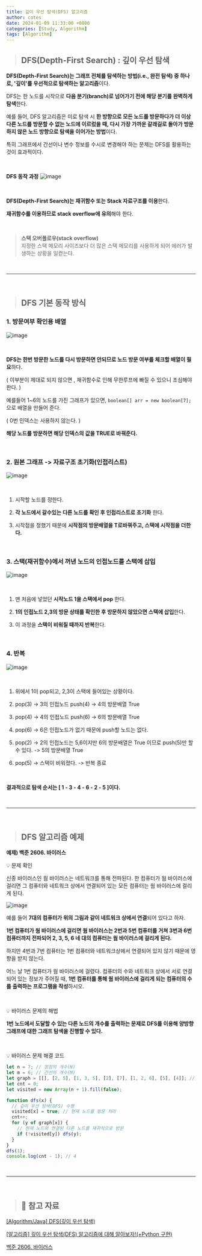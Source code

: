 ```yaml
---
title: 깊이 우선 탐색(DFS) 알고리즘
author: cotes
date: 2024-01-09 11:33:00 +0800
categories: [Study, Algorithm]
tags: [Algorithm]
---
```


> ## DFS(Depth-First Search) : 깊이 우선 탐색

**DFS(Depth-First Search)는 그래프 전체를 탐색하는 방법(i.e., 완전 탐색) 중 하나로, '깊이'를 우선적으로 탐색하는 알고리즘**이다.

DFS는 한 노드를 시작으로 **다음 분기(branch)로 넘어가기 전에 해당 분기를 완벽하게 탐색**한다.

예를 들어, DFS 알고리즘은 미로 탐색 시 **한 방향으로 모든 노드를 방문하다가 더 이상 다른 노드를 방문할 수 없는 노드에 이르렀을 때, 다시 가장 가까운 갈래길로 돌아가 방문하지 않은 노드 방향으로 탐색을 이어가는 방법**이다.

특히 그래프에서 간선이나 변수 정보를 수시로 변경해야 하는 문제는 DFS를 활용하는 것이 효과적이다.

<br/>

**DFS 동작 과정**
![image](https://github.com/hajung00/Algorithm/assets/66300154/514527d5-820c-4721-862f-0a055f23aa0e)

<br/>

**DFS(Depth-First Search)는 재귀함수 또는 Stack 자료구조를 이용**한다.

**재귀함수를 이용하므로 stack overflow에 유의**해야 한다.

<br/>

> **스택 오버플로우(stack overflow)**<br/>
> 지정한 스택 메모리 사이즈보다 더 많은 스택 메모리를 사용하게 되어 에러가 발생하는 상황을 일컫는다.

<br/>

---

<br/>

> ## DFS 기본 동작 방식

### 1. 방문여부 확인용 배열

![image](https://github.com/hajung00/Algorithm/assets/66300154/535c8d8f-1239-4c47-b5c0-627aca7bd95f)

<br/>

**DFS는 한번 방문한 노드를 다시 방문하면 안되므로 노드 방문 여부를 체크할 배열이 필요**하다.

( 이부분이 제대로 되지 않으면 , 재귀함수로 인해 무한루프에 빠질 수 있으니 조심해야 한다. )

예를들어 1~6의 노드를 가진 그래프가 있으면, `boolean[] arr = new boolean[7];` 으로 배열을 만들어 준다.

( 0번 인덱스는 사용하지 않는다. )

**해당 노드를 방문하면 해당 인덱스의 값을 TRUE로 바꿔준다.**

<br/>

### 2. 원본 그래프 -> 자료구조 초기화(인접리스트)

![image](https://github.com/hajung00/Algorithm/assets/66300154/5755746d-db8a-4337-aa48-0dea32427831)

<br/>

1. 시작할 노드를 정한다.

2. **각 노드에서 갈수있는 다른 노드를 확인 후 인접리스트로 초기화** 한다.

3. 시작점을 정했기 때문에 **시작점의 방문배열을 T로바꿔주고, 스택에 시작점을 더한다.**

<br/>

### 3. 스택(재귀함수)에서 꺼낸 노드의 인접노드를 스택에 삽입

![image](https://github.com/hajung00/Algorithm/assets/66300154/069be2de-a78d-4f99-bb8b-0a6a5643a06d)

<br/>

1. 맨 처음에 넣었던 **시작노드 1을 스택에서 pop** 한다.

2. **1의 인접노드 2,3의 방문 상태를 확인한 후 방문하지 않았으면 스택에 삽입**한다.

3. 이 과정을 **스택이 비워질 때까지 반복**한다.

<br/>

### 4. 반복

![image](https://github.com/hajung00/Algorithm/assets/66300154/9972abdc-0691-4ef7-b5d2-de01b472e2bc)

<br/>

1. 위에서 1이 pop되고, 2,3이 스택에 들어있는 상황이다.

2. pop(3) -> 3의 인접노드 push(4) -> 4의 방문배열 True

3. pop(4) -> 4의 인접노드 push(6) -> 6의 방문배열 True

4. pop(6) -> 6은 인접노드가 없기 때문에 push할 노드는 없다.

5. pop(2) -> 2의 인접노드는 5,6이지만 6의 방문배열은 True 이므로 push(5)만 할수 있다. -> 5의 방문배열 True

6. pop(5) -> 스택이 비워졌다. -> 반복 종료

<br/>

**결과적으로 탐색 순서는 [ 1 - 3 - 4 - 6 - 2 - 5 ]이다.**

<br/>

---

<br/>

> ## DFS 알고리즘 예제

**예제) 백준 2606. 바이러스**

💡 문제 확인

신종 바이러스인 웜 바이러스는 네트워크를 통해 전파된다. 한 컴퓨터가 웜 바이러스에 걸리면 그 컴퓨터와 네트워크 상에서 연결되어 있는 모든 컴퓨터는 웜 바이러스에 걸리게 된다.

![image](https://github.com/hajung00/Algorithm/assets/66300154/e6f8937d-dd08-4e83-b53b-b429742da51b)

예를 들어 **7대의 컴퓨터가 위의 그림과 같이 네트워크 상에서 연결**되어 있다고 하자.

**1번 컴퓨터가 웜 바이러스에 걸리면 웜 바이러스는 2번과 5번 컴퓨터를 거쳐 3번과 6번 컴퓨터까지 전파되어 2, 3, 5, 6 네 대의 컴퓨터는 웜 바이러스에 걸리게 된다.**

하지만 4번과 7번 컴퓨터는 1번 컴퓨터와 네트워크상에서 연결되어 있지 않기 때문에 영향을 받지 않는다.

어느 날 1번 컴퓨터가 웜 바이러스에 걸렸다. 컴퓨터의 수와 네트워크 상에서 서로 연결되어 있는 정보가 주어질 때, **1번 컴퓨터를 통해 웜 바이러스에 걸리게 되는 컴퓨터의 수를 출력하는 프로그램을 작성**하시오.

<br/>

💡 바이러스 문제의 해법

**1번 노드에서 도달할 수 있는 다른 노드의 개수를 출력하는 문제로 DFS를 이용해 양방향 그래프에 대한 그래프 탐색을 진행할 수 있다.**

<br/>

💡 바이러스 문제 해결 코드

```javascript
let n = 7; // 정점의 개수(N)
let m = 6; // 간선의 개수(M)
let graph = [[], [2, 5], [1, 3, 5], [2], [7], [1, 2, 6], [5], [4]]; // 그래프 정보 입력
let cnt = 0;
let visited = new Array(n + 1).fill(false);

function dfs(x) {
  // 깊이 우선 탐색(DFS) 수행
  visited[x] = true; // 현재 노드를 방문 처리
  cnt++;
  for (y of graph[x]) {
    // 현재 노드와 연결된 다른 노드를 재귀적으로 방문
    if (!visited[y]) dfs(y);
  }
}
dfs(1);
console.log(cnt - 1); // 4
```

<br/>

---

<br/>

> ## 📑 참고 자료

[[Algorithm/Java] DFS(깊이 우선 탐색)](<https://innovation123.tistory.com/71#DFS(Depth-First%20Search)%20%3A%20%EA%B9%8A%EC%9D%B4%20%EC%9A%B0%EC%84%A0%20%ED%83%90%EC%83%89-1>)

[[알고리즘] 깊이 우선 탐색(DFS) 알고리즘에 대해 알아보자!(+Python 구현)](https://heytech.tistory.com/55)

[백준 2606. 바이러스 ](https://www.acmicpc.net/problem/2606)
